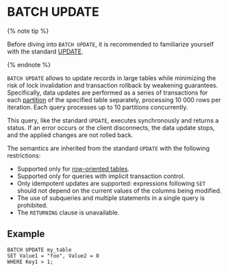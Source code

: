 # BATCH UPDATE

{% note tip %}

Before diving into `BATCH UPDATE`, it is recommended to familiarize yourself with the standard [UPDATE](update.md).

{% endnote %}

`BATCH UPDATE` allows to update records in large tables while minimizing the risk of lock invalidation and transaction rollback by weakening guarantees. Specifically, data updates are performed as a series of transactions for each [partition](../../../concepts/datamodel/table.md#partitioning) of the specified table separately, processing 10 000 rows per iteration. Each query processes up to 10 partitions concurrently.

This query, like the standard `UPDATE`, executes synchronously and returns a status. If an error occurs or the client disconnects, the data update stops, and the applied changes are not rolled back.

The semantics are inherited from the standard `UPDATE` with the following restrictions:

* Supported only for [row-oriented tables](../../../concepts/glossary.md#row-oriented-table).
* Supported only for queries with implicit transaction control.
* Only idempotent updates are supported: expressions following `SET` should not depend on the current values of the columns being modified.
* The use of subqueries and multiple statements in a single query is prohibited.
* The `RETURNING` clause is unavailable.

## Example

```yql
BATCH UPDATE my_table
SET Value1 = "foo", Value2 = 0
WHERE Key1 > 1;
```
